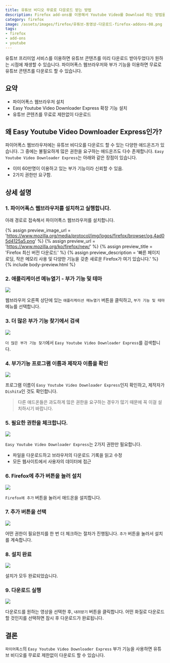 ```yaml
---
title: 유튜브 비디오 무료로 다운로드 받는 방법
description: Firefox add-ons를 이용해서 Youtube Video를 Download 하는 방법을 설명
category: firefox
image: /assets/images/firefox/유튜브-동영상-다운로드-firefox-addons-08.png
tags:
- firefox
- add-ons
- youtube
---
```


유튜브 프리미엄 서비스를 이용하면 유튜브 콘텐츠를 미리 다운로드 받아두었다가 원하는 시점에 재생할 수 있습니다. 
파이어폭스 웹브라우저와 부가 기능을 이용하면 무료로 유튜브 콘텐츠를 다운로드 할 수 있습니다. 


요약
---

- 파이어폭스 웹브라우저 설치
- Easy Youtube Video Downloader Express 확장 기능 설치
- 유튜브 콘텐츠를 무료로 제한없이 다운로드


왜 Easy Youtube Video Downloader Express인가?
---

파이어폭스 웹브라우저에는 유튜브 비디오를 다운로드 할 수 있는 다양한 애드온즈가 있습니다. 
그 중에는 불필요하게 많은 권한을 요구하는 애드온즈도 다수 존재합니다. 
`Easy Youtube Video Downloader Express`는 아래와 같은 장점이 있습니다.

- 이미 60만명이 이용하고 있는 부가 기능이라 신뢰할 수 있음.
- 2가지 권한만 요구함.


상세 설명
---

### 1. 파이어폭스 웹브라우저를 설치하고 실행합니다.

아래 경로로 접속해서 파이어폭스 웹브라우저를 설치합니다. 

{% assign preview_image_url = 'https://www.mozilla.org/media/protocol/img/logos/firefox/browser/og.4ad05d4125a5.png' %}
{% assign preview_url = 'https://www.mozilla.org/ko/firefox/new/' %}
{% assign preview_title = 'Firefox 최신 버전 다운로드' %}
{% assign preview_description = '빠른 페이지 로딩, 작은 메모리 사용 및 다양한 기능을 갖춘 새로운 Firefox가 여기 있습니다.' %}
{% include body-preview.html %}


### 2. 애플리케이션 메뉴열기 - 부가 기능 및 테마

![](/assets/images/firefox/유튜브-동영상-다운로드-firefox-addons-01.png)

웹브라우저 오른쪽 상단에 있는 `애플리케이션 메뉴열기` 버튼을 클릭하고, 
`부가 기능 및 테마` 메뉴를 선택합니다. 


### 3. 더 많은 부가 기능 찾기에서 검색

![](/assets/images/firefox/유튜브-동영상-다운로드-firefox-addons-02.png)

`더 많은 부가 기능 찾기`에서 `Easy Youtube Video Downloader Express`를 검색합니다. 


### 4. 부가기능 프로그램 이름과 제작자 이름을 확인

![](/assets/images/firefox/유튜브-동영상-다운로드-firefox-addons-03.png)

프로그램 이름이 `Easy Youtube Video Downloader Express`인지 확인하고, 
제작자가 `Dishita`인 것도 확인합니다. 

> 다른 애드온들은 과도하게 많은 권한을 요구하는 경우가 많기 때문에 꼭 이걸 설치하시기 바랍니다. 


### 5. 필요한 권한을 체크합니다. 

![](/assets/images/firefox/유튜브-동영상-다운로드-firefox-addons-04.png)

`Easy Youtube Video Downloader Express`는 2가지 권한만 필요합니다. 

- 파일을 다운로드하고 브라우저의 다운로드 기록을 읽고 수정
- 모든 웹사이트에서 사용자의 데이터에 접근


### 6. Firefox에 추가 버튼을 눌러 설치

![](/assets/images/firefox/유튜브-동영상-다운로드-firefox-addons-05.png)

`Firefox에 추가` 버튼을 눌러서 애드온을 설치합니다. 


### 7. 추가 버튼을 선택

![](/assets/images/firefox/유튜브-동영상-다운로드-firefox-addons-06.png)

어떤 권한이 필요한지를 한 번 더 체크하는 절차가 진행됩니다. 
`추가` 버튼을 눌러서 설치를 계속합니다. 


### 8. 설치 완료

![](/assets/images/firefox/유튜브-동영상-다운로드-firefox-addons-07.png)

설치가 모두 완료되었습니다. 


### 9. 다운로드 실행

![](/assets/images/firefox/유튜브-동영상-다운로드-firefox-addons-08.png)

다운로드를 원하는 영상을 선택한 후, `내려받기` 버튼을 클릭합니다. 
어떤 화질로 다운로드 할 것인지를 선택하면 잠시 후 다운로드가 완료됩니다. 


결론
---

`파이어폭스`의 `Easy Youtube Video Downloader Express` 부가 기능을 사용하면 
유튜브 비디오를 무료로 제한없이 다운로드 할 수 있습니다. 

